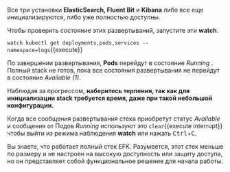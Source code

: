 Все три установки **ElasticSearch, Fluent Bit** и **Kibana** либо все еще инициализируются, либо уже полностью доступны.

Чтобы проверить состояние этих развертываний, запустите эти **watch**.

`watch kubectl get deployments,pods,services --namespace=logs`{{execute}}

По завершении развертывания, **Pods** перейдут в состояние _Running_ . Полный stack не готов, пока все состояния развертывания не перейдут в состояние _Available (1)_.

Наблюдая за прогрессом, **наберитесь терпения, так как для инициализации stack требуется время, даже при такой небольшой конфигурации.**

Когда все сообщения развертывания стека приобретут статус _Available_ и сообщения от Подов _Running_ используют это ```clear```{{execute interrupt}} чтобы выйти из режима наблюдения **watch** или нажать <kbd>Ctrl</kbd>+<kbd>C</kbd>.

Вы знаете, что работает полный стек EFK. Разумеется, этот стек меньше по размеру и не настроен на высокую доступность или защиту доступа, но он представляет собой функциональное решение для начала работы.